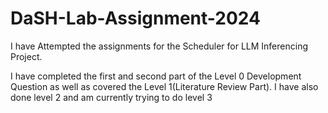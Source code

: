 # DaSH-Lab-Assignment-2024

I have Attempted the assignments for the Scheduler for LLM Inferencing Project.

I have completed the first and second part of the Level 0 Development Question as well as covered the Level 1(Literature Review Part).
I have also done level 2 and am currently trying to do level 3
